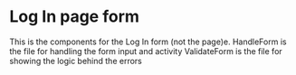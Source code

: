 # Log In page form
This is the components for the Log In form (not the page)e.
HandleForm is the file for handling the form input and activity
ValidateForm is the file for showing the logic behind the errors